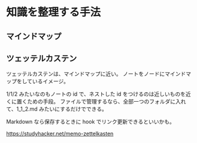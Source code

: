 # 知識を整理する手法

## マインドマップ

## ツェッテルカステン

ツェッテルカステンは、マインドマップに近い。
ノートをノードにマインドマップをしているイメージ。

1/1/2 みたいなのもノートの id で、ネストした id をつけるのは近しいものを近くに置くための手段。
ファイルで管理するなら、全部一つのフォルダに入れて、1_1_2.md みたいにするだけでできる。

Markdown なら保存するときに hook でリンク更新できるといいかも。

https://studyhacker.net/memo-zettelkasten
